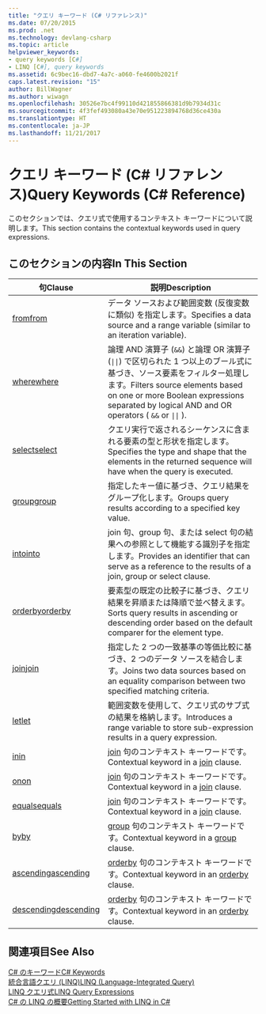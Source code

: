 ```yaml
---
title: "クエリ キーワード (C# リファレンス)"
ms.date: 07/20/2015
ms.prod: .net
ms.technology: devlang-csharp
ms.topic: article
helpviewer_keywords:
- query keywords [C#]
- LINQ [C#], query keywords
ms.assetid: 6c9bec16-dbd7-4a7c-a060-fe4600b2021f
caps.latest.revision: "15"
author: BillWagner
ms.author: wiwagn
ms.openlocfilehash: 30526e7bc4f99110d421855866381d9b7934d31c
ms.sourcegitcommit: 4f3fef493080a43e70e951223894768d36ce430a
ms.translationtype: HT
ms.contentlocale: ja-JP
ms.lasthandoff: 11/21/2017
---
```

# <a name="query-keywords-c-reference"></a><span data-ttu-id="ab9a2-102">クエリ キーワード (C# リファレンス)</span><span class="sxs-lookup"><span data-stu-id="ab9a2-102">Query Keywords (C# Reference)</span></span>
<span data-ttu-id="ab9a2-103">このセクションでは、クエリ式で使用するコンテキスト キーワードについて説明します。</span><span class="sxs-lookup"><span data-stu-id="ab9a2-103">This section contains the contextual keywords used in query expressions.</span></span>  
  
## <a name="in-this-section"></a><span data-ttu-id="ab9a2-104">このセクションの内容</span><span class="sxs-lookup"><span data-stu-id="ab9a2-104">In This Section</span></span>  
  
|<span data-ttu-id="ab9a2-105">句</span><span class="sxs-lookup"><span data-stu-id="ab9a2-105">Clause</span></span>|<span data-ttu-id="ab9a2-106">説明</span><span class="sxs-lookup"><span data-stu-id="ab9a2-106">Description</span></span>|  
|------------|-----------------|  
|[<span data-ttu-id="ab9a2-107">from</span><span class="sxs-lookup"><span data-stu-id="ab9a2-107">from</span></span>](../../../csharp/language-reference/keywords/from-clause.md)|<span data-ttu-id="ab9a2-108">データ ソースおよび範囲変数 (反復変数に類似) を指定します。</span><span class="sxs-lookup"><span data-stu-id="ab9a2-108">Specifies a data source and a range variable (similar to an iteration variable).</span></span>|  
|[<span data-ttu-id="ab9a2-109">where</span><span class="sxs-lookup"><span data-stu-id="ab9a2-109">where</span></span>](../../../csharp/language-reference/keywords/where-clause.md)|<span data-ttu-id="ab9a2-110">論理 AND 演算子 (`&&`) と論理 OR 演算子 (<code>&#124;&#124;</code>) で区切られた 1 つ以上のブール式に基づき、ソース要素をフィルター処理します。</span><span class="sxs-lookup"><span data-stu-id="ab9a2-110">Filters source elements based on one or more Boolean expressions separated by logical AND and OR operators ( `&&` or <code>&#124;&#124;</code> ).</span></span>|  
|[<span data-ttu-id="ab9a2-111">select</span><span class="sxs-lookup"><span data-stu-id="ab9a2-111">select</span></span>](../../../csharp/language-reference/keywords/select-clause.md)|<span data-ttu-id="ab9a2-112">クエリ実行で返されるシーケンスに含まれる要素の型と形状を指定します。</span><span class="sxs-lookup"><span data-stu-id="ab9a2-112">Specifies the type and shape that the elements in the returned sequence will have when the query is executed.</span></span>|  
|[<span data-ttu-id="ab9a2-113">group</span><span class="sxs-lookup"><span data-stu-id="ab9a2-113">group</span></span>](../../../csharp/language-reference/keywords/group-clause.md)|<span data-ttu-id="ab9a2-114">指定したキー値に基づき、クエリ結果をグループ化します。</span><span class="sxs-lookup"><span data-stu-id="ab9a2-114">Groups query results according to a specified key value.</span></span>|  
|[<span data-ttu-id="ab9a2-115">into</span><span class="sxs-lookup"><span data-stu-id="ab9a2-115">into</span></span>](../../../csharp/language-reference/keywords/into.md)|<span data-ttu-id="ab9a2-116">join 句、group 句、または select 句の結果への参照として機能する識別子を指定します。</span><span class="sxs-lookup"><span data-stu-id="ab9a2-116">Provides an identifier that can serve as a reference to the results of a join, group or select clause.</span></span>|  
|[<span data-ttu-id="ab9a2-117">orderby</span><span class="sxs-lookup"><span data-stu-id="ab9a2-117">orderby</span></span>](../../../csharp/language-reference/keywords/orderby-clause.md)|<span data-ttu-id="ab9a2-118">要素型の既定の比較子に基づき、クエリ結果を昇順または降順で並べ替えます。</span><span class="sxs-lookup"><span data-stu-id="ab9a2-118">Sorts query results in ascending or descending order based on the default comparer for the element type.</span></span>|  
|[<span data-ttu-id="ab9a2-119">join</span><span class="sxs-lookup"><span data-stu-id="ab9a2-119">join</span></span>](../../../csharp/language-reference/keywords/join-clause.md)|<span data-ttu-id="ab9a2-120">指定した 2 つの一致基準の等価比較に基づき、2 つのデータ ソースを結合します。</span><span class="sxs-lookup"><span data-stu-id="ab9a2-120">Joins two data sources based on an equality comparison between two specified matching criteria.</span></span>|  
|[<span data-ttu-id="ab9a2-121">let</span><span class="sxs-lookup"><span data-stu-id="ab9a2-121">let</span></span>](../../../csharp/language-reference/keywords/let-clause.md)|<span data-ttu-id="ab9a2-122">範囲変数を使用して、クエリ式のサブ式の結果を格納します。</span><span class="sxs-lookup"><span data-stu-id="ab9a2-122">Introduces a range variable to store sub-expression results in a query expression.</span></span>|  
|[<span data-ttu-id="ab9a2-123">in</span><span class="sxs-lookup"><span data-stu-id="ab9a2-123">in</span></span>](../../../csharp/language-reference/keywords/in.md)|<span data-ttu-id="ab9a2-124">[join](../../../csharp/language-reference/keywords/join-clause.md) 句のコンテキスト キーワードです。</span><span class="sxs-lookup"><span data-stu-id="ab9a2-124">Contextual keyword in a [join](../../../csharp/language-reference/keywords/join-clause.md) clause.</span></span>|  
|[<span data-ttu-id="ab9a2-125">on</span><span class="sxs-lookup"><span data-stu-id="ab9a2-125">on</span></span>](../../../csharp/language-reference/keywords/on.md)|<span data-ttu-id="ab9a2-126">[join](../../../csharp/language-reference/keywords/join-clause.md) 句のコンテキスト キーワードです。</span><span class="sxs-lookup"><span data-stu-id="ab9a2-126">Contextual keyword in a [join](../../../csharp/language-reference/keywords/join-clause.md) clause.</span></span>|  
|[<span data-ttu-id="ab9a2-127">equals</span><span class="sxs-lookup"><span data-stu-id="ab9a2-127">equals</span></span>](../../../csharp/language-reference/keywords/equals.md)|<span data-ttu-id="ab9a2-128">[join](../../../csharp/language-reference/keywords/join-clause.md) 句のコンテキスト キーワードです。</span><span class="sxs-lookup"><span data-stu-id="ab9a2-128">Contextual keyword in a [join](../../../csharp/language-reference/keywords/join-clause.md) clause.</span></span>|  
|[<span data-ttu-id="ab9a2-129">by</span><span class="sxs-lookup"><span data-stu-id="ab9a2-129">by</span></span>](../../../csharp/language-reference/keywords/by.md)|<span data-ttu-id="ab9a2-130">[group](../../../csharp/language-reference/keywords/group-clause.md) 句のコンテキスト キーワードです。</span><span class="sxs-lookup"><span data-stu-id="ab9a2-130">Contextual keyword in a [group](../../../csharp/language-reference/keywords/group-clause.md) clause.</span></span>|  
|[<span data-ttu-id="ab9a2-131">ascending</span><span class="sxs-lookup"><span data-stu-id="ab9a2-131">ascending</span></span>](../../../csharp/language-reference/keywords/ascending.md)|<span data-ttu-id="ab9a2-132">[orderby](../../../csharp/language-reference/keywords/orderby-clause.md) 句のコンテキスト キーワードです。</span><span class="sxs-lookup"><span data-stu-id="ab9a2-132">Contextual keyword in an [orderby](../../../csharp/language-reference/keywords/orderby-clause.md) clause.</span></span>|  
|[<span data-ttu-id="ab9a2-133">descending</span><span class="sxs-lookup"><span data-stu-id="ab9a2-133">descending</span></span>](../../../csharp/language-reference/keywords/descending.md)|<span data-ttu-id="ab9a2-134">[orderby](../../../csharp/language-reference/keywords/orderby-clause.md) 句のコンテキスト キーワードです。</span><span class="sxs-lookup"><span data-stu-id="ab9a2-134">Contextual keyword in an [orderby](../../../csharp/language-reference/keywords/orderby-clause.md) clause.</span></span>|  
  
## <a name="see-also"></a><span data-ttu-id="ab9a2-135">関連項目</span><span class="sxs-lookup"><span data-stu-id="ab9a2-135">See Also</span></span>  
 [<span data-ttu-id="ab9a2-136">C# のキーワード</span><span class="sxs-lookup"><span data-stu-id="ab9a2-136">C# Keywords</span></span>](../../../csharp/language-reference/keywords/index.md)  
 [<span data-ttu-id="ab9a2-137">統合言語クエリ (LINQ)</span><span class="sxs-lookup"><span data-stu-id="ab9a2-137">LINQ (Language-Integrated Query)</span></span>](../../programming-guide/concepts/linq/index.md)  
 [<span data-ttu-id="ab9a2-138">LINQ クエリ式</span><span class="sxs-lookup"><span data-stu-id="ab9a2-138">LINQ Query Expressions</span></span>](../../../csharp/programming-guide/linq-query-expressions/index.md)  
 [<span data-ttu-id="ab9a2-139">C# の LINQ の概要</span><span class="sxs-lookup"><span data-stu-id="ab9a2-139">Getting Started with LINQ in C#</span></span>](../../../csharp/programming-guide/concepts/linq/getting-started-with-linq.md)
